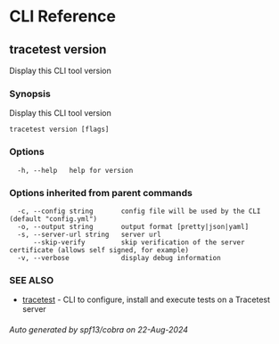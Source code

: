 # CLI Reference
## tracetest version

Display this CLI tool version

### Synopsis

Display this CLI tool version

```
tracetest version [flags]
```

### Options

```
  -h, --help   help for version
```

### Options inherited from parent commands

```
  -c, --config string       config file will be used by the CLI (default "config.yml")
  -o, --output string       output format [pretty|json|yaml]
  -s, --server-url string   server url
      --skip-verify         skip verification of the server certificate (allows self signed, for example)
  -v, --verbose             display debug information
```

### SEE ALSO

* [tracetest](tracetest.md)	 - CLI to configure, install and execute tests on a Tracetest server

###### Auto generated by spf13/cobra on 22-Aug-2024
